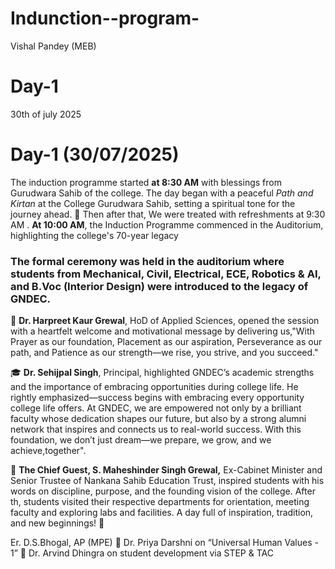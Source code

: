 # Indunction--program-
Vishal Pandey (MEB)
# Day-1
30th of july 2025
# Day-1 (30/07/2025) 
The induction programme started **at 8:30 AM** with blessings from Gurudwara Sahib of the college.
The day began with a peaceful *Path and Kirtan* at the College Gurudwara Sahib, setting a spiritual tone for the journey ahead. 🙏
Then after that, We were treated with refreshments at 9:30 AM .
**At 10:00 AM**, the Induction Programme commenced in the Auditorium, highlighting the college's 70-year legacy

### The formal ceremony was held in the auditorium where students from Mechanical, Civil, Electrical, ECE, Robotics & AI, and B.Voc (Interior Design) were introduced to the legacy of GNDEC.

🎤 **Dr. Harpreet Kaur Grewal**, HoD of Applied Sciences, opened the session with a heartfelt welcome and motivational message by delivering us,"With Prayer as our foundation, Placement as our aspiration, Perseverance as our path, and Patience as our strength—we rise, you strive, and you succeed."

🎓 **Dr. Sehijpal Singh**, Principal, highlighted GNDEC’s academic strengths and the importance of embracing opportunities during college life.
He rightly emphasized—success begins with embracing every opportunity college life offers. At GNDEC, we are empowered not only by a brilliant faculty whose dedication shapes our future, but also by a strong alumni network that inspires and connects us to real-world success. With this foundation, we don’t just dream—we prepare, we grow, and we achieve,together".

🌟 **The Chief Guest, **S. Maheshinder Singh Grewal**,** Ex-Cabinet Minister and Senior Trustee of Nankana Sahib Education Trust, inspired students with his words on discipline, purpose, and the founding vision of the college.
After th, students visited their respective departments for orientation, meeting faculty and exploring labs and facilities.
A day full of inspiration, tradition, and new beginnings! 🌟






Er. D.S.Bhogal, AP (MPE)
🔹 Dr. Priya Darshni on “Universal Human Values - 1”
🔹 Dr. Arvind Dhingra on student development via STEP & TAC
